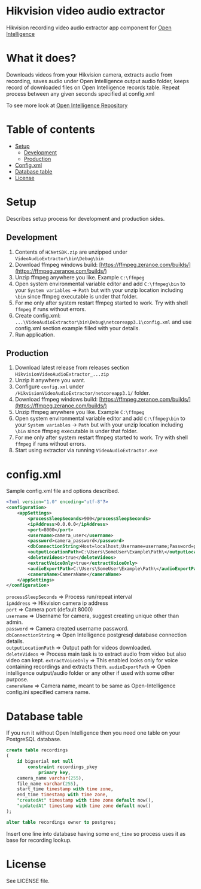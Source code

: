 # Hikvision video audio extractor

Hikvision recording video audio extractor app component for [Open Intelligence](https://github.com/norkator/open-intelligence)

What it does?
======

Downloads videos from your Hikvision camera, extracts audio from recording, saves audio under 
Open Intelligence output audio folder, keeps record of downloaded files on Open Intelligence 
records table. Repeat process between any given seconds specified at config.xml

To see more look at  [Open Intelligence Repository](https://github.com/norkator/open-intelligence)


Table of contents
=================
* [Setup](#setup)
    * [Development](#development)
    * [Production](#production)
* [Config.xml](#configxml)
* [Database table](#database-table)
* [License](#license)


Setup
======

Describes setup process for development and production sides.


Development
------

1. Contents of `HCNetSDK.zip` are unzipped under `VideoAudioExtractor\bin\Debug\bin`
2. Download ffmpeg windows build: [https://ffmpeg.zeranoe.com/builds/](https://ffmpeg.zeranoe.com/builds/)
3. Unzip ffmpeg anywhere you like. Example `C:\ffmpeg`
4. Open system environmental variable editor and add `C:\ffmpeg\bin` to your `System variables` -> `Path` 
but with your unzip location including `\bin` since ffmpeg executable is under that folder.
5. For me only after system restart ffmpeg started to work. Try with shell `ffmpeg` if runs without errors.
6. Create config.xml: `...\VideoAudioExtractor\bin\Debug\netcoreapp3.1\config.xml` 
and use config.xml section example filled with your details.
7. Run application.


Production
------ 

1. Download latest release from releases section `HikvisionVideoAudioExtractor_...zip`
2. Unzip it anywhere you want.
3. Configure `config.xml` under `/HikvisionVideoAudioExtractor/netcoreapp3.1/` folder.
4. Download ffmpeg windows build: [https://ffmpeg.zeranoe.com/builds/](https://ffmpeg.zeranoe.com/builds/)
5. Unzip ffmpeg anywhere you like. Example `C:\ffmpeg`
6. Open system environmental variable editor and add `C:\ffmpeg\bin` to your `System variables` -> `Path` 
but with your unzip location including `\bin` since ffmpeg executable is under that folder.
7. For me only after system restart ffmpeg started to work. Try with shell `ffmpeg` if runs without errors.
8. Start using extractor via running `VideoAudioExtractor.exe`

config.xml
======

Sample config.xml file and options described.

```xml
<?xml version="1.0" encoding="utf-8"?>
<configuration>
    <appSettings>
        <processSleepSeconds>900</processSleepSeconds>
        <ipAddress>0.0.0.0</ipAddress>
        <port>8000</port>
        <username>camera_user</username>
        <password>camera_password</password>
        <dbConnectionString>Host=localhost;Username=username;Password=password;Database=intelligence</dbConnectionString>
        <outputLocationPath>C:\Users\SomeUser\Example\Path\</outputLocationPath>
        <deleteVideos>true</deleteVideos>
        <extractVoiceOnly>true</extractVoiceOnly>
        <audioExportPath>C:\Users\SomeUser\Example\Path\</audioExportPath>
        <cameraName>CameraName</cameraName>
    </appSettings>
</configuration>
```

`processSleepSeconds` => Process run/repeat interval  
`ipAddress` => Hikvision camera ip address  
`port` => Camera port (default 8000)  
`username` => Username for camera, suggest creating unique other than admin.  
`password` => Camera created username password.  
`dbConnectionString` => Open Intelligence postgresql database connection details.  
`outputLocationPath` => Output path for videos downloaded.  
`deleteVideos` => Process main task is to extract audio from video but also video can kept.
`extractVoiceOnly` => This enabled looks only for voice containing recordings and extracts them. 
`audioExportPath` => Open intelligence output/audio folder or any other if used with some other purpose.   
`cameraName` => Camera name, meant to be same as Open-Intelligence config.ini specified camera name.


Database table
======

If you run it without Open Intelligence then you need one table on your PostgreSQL database.
```sql
create table recordings
(
	id bigserial not null
		constraint recordings_pkey
			primary key,
	camera_name varchar(255),
	file_name varchar(255),
	start_time timestamp with time zone,
	end_time timestamp with time zone,
	"createdAt" timestamp with time zone default now(),
	"updatedAt" timestamp with time zone default now()
);

alter table recordings owner to postgres;
```
Insert one line into database having some `end_time` so process uses it as base for recording lookup.


License
============
See LICENSE file.

